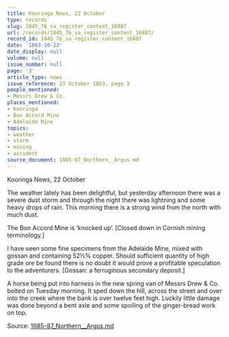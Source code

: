 ```yaml
---
title: Kooringa News, 22 October
type: records
slug: 1845_76_sa_register_content_16887
url: /records/1845_76_sa_register_content_16887/
record_id: 1845_76_sa_register_content_16887
date: '1863-10-23'
date_display: null
volume: null
issue_number: null
page: '3'
article_type: news
issue_reference: 23 October 1863, page 3
people_mentioned:
- Messrs Drew & Co.
places_mentioned:
- Kooringa
- Bon Accord Mine
- Adelaide Mine
topics:
- weather
- storm
- mining
- accident
source_document: 1985-87_Northern__Argus.md
---
```


Kooringa News, 22 October

The weather lately has been delightful, but yesterday afternoon there was a severe dust storm and through the night there was lightning and some heavy drops of rain.  This morning there is a strong wind from the north with much dust.

The Bon Accord Mine is ‘knocked up’.  [Closed down in Cornish mining terminology.]

I have seen some fine specimens from the Adelaide Mine, mixed with gossan and containing 52½% copper.  Should sufficient quantity of high grade ore be found there is no doubt it would prove a profitable speculation to the adventurers.  [Gossan: a ferruginous secondary deposit.]

A horse being put into harness in the new spring van of Messrs Drew & Co. bolted on Tuesday morning.  It sped down the hill, across the street and over into the creek where the bank is over twelve feet high.  Luckily little damage was done beyond a bent axle and some spoiling of the ginger-bread work on top.

Source: [1985-87_Northern__Argus.md](/downloads/markdown/1985-87_Northern__Argus.md)
